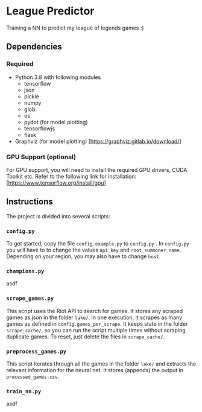 # League Predictor
Training a NN to predict my league of legends games :)

## Dependencies
### Required
- Python 3.8 with following modules
	- tensorflow
	- json
	- pickle
	- numpy
	- glob
	- os
	- pydot (for model plotting)
	- tensorflowjs
	- flask
- Graphviz (for model plotting) [https://graphviz.gitlab.io/download/]

### GPU Support (optional)
For GPU support, you will need to install the required GPU drivers, CUDA Toolkit etc. Refer to the following link for installation: [https://www.tensorflow.org/install/gpu]



## Instructions
The project is divided into several scripts:

### `config.py`
To get started, copy the file `config.example.py` to `config.py` . In `config.py` you will have to to change the values `api_key` and `root_summoner_name`. Depending on your region, you may also have to change `host`.

### `champions.py`
asdf

### `scrape_games.py`
This script uses the Riot API to search for games. It stores any scraped games as json in the folder `lake/`. In one execution, it scrapes as many games as defined in `config.games_per_scrape`. It keeps state in the folder `scrape_cache/`, so you can run the script multiple times without scraping duplicate games. To reset, just delete the files in `scrape_cache/`.

### `preprocess_games.py`
This script iterates through all the games in the folder `lake/` and extracts the relevant information for the neural net. It stores (appends) the output in `processed_games.csv`.

### `train_nn.py`
asdf